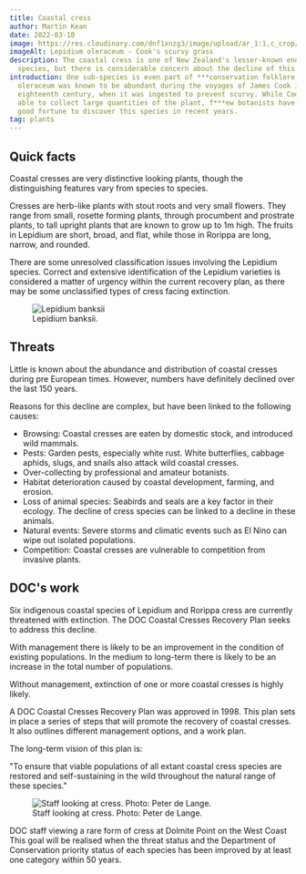 ```yaml
---
title: Coastal cress
author: Martin Kean
date: 2022-03-10
image: https://res.cloudinary.com/dnf1xnzg3/image/upload/ar_1:1,c_crop/v1648499912/ADT1-Web/lepidium-oleraceum-23bm.1200x0-u0i1s1q90f1_rhsmcd.webp
imageAlt: Lepidium oleraceum - Cook's scurvy grass
description: The coastal cress is one of New Zealand's lesser-known endangered
  species, but there is considerable concern about the decline of this plant.
introduction: One sub-species is even part of ***conservation folklore. Lepidium
  oleraceum was known to be abundant during the voyages of James Cook in the
  eighteenth century, when it was ingested to prevent scurvy. While Cook was
  able to collect large quantities of the plant, f***ew botanists have had the
  good fortune to discover this species in recent years.
tag: plants
---
```


## Quick facts

Coastal cresses are very distinctive looking plants, though the distinguishing features vary from species to species.

Cresses are herb-like plants with stout roots and very small flowers. They range from small, rosette forming plants, through procumbent and prostrate plants, to tall upright plants that are known to grow up to 1m high. The fruits in Lepidium are short, broad, and flat, while those in Rorippa are long, narrow, and rounded.

There are some unresolved classification issues involving the Lepidium species. Correct and extensive identification of the Lepidium varieties is considered a matter of urgency within the current recovery plan, as there may be some unclassified types of cress facing extinction.

<figure>
    <img src="/images/facts-223.jpg"
         alt="Lepidium banksii">
    <figcaption>Lepidium banksii.</figcaption>
</figure>

## Threats 
Little is known about the abundance and distribution of coastal cresses during pre European times. However, numbers have definitely declined over the last 150 years.

Reasons for this decline are complex, but have been linked to the following causes:

- Browsing: Coastal cresses are eaten by domestic stock, and introduced wild mammals.
- Pests: Garden pests, especially white rust. White butterflies, cabbage aphids, slugs, and snails also attack wild coastal cresses.
- Over-collecting by professional and amateur botanists.
- Habitat deterioration caused by coastal development, farming, and erosion.
- Loss of animal species: Seabirds and seals are a key factor in their ecology. The decline of cress species can be linked to a decline in these animals.
- Natural events: Severe storms and climatic events such as El Nino can wipe out isolated populations.
- Competition: Coastal cresses are vulnerable to competition from invasive plants.

## DOC's work 
Six indigenous coastal species of Lepidium and Rorippa cress are currently threatened with extinction. The DOC Coastal Cresses Recovery Plan seeks to address this decline.

With management there is likely to be an improvement in the condition of existing populations. In the medium to long-term there is likely to be an increase in the total number of populations.

Without management, extinction of one or more coastal cresses is highly likely.

A DOC Coastal Cresses Recovery Plan was approved in 1998. This plan sets in place a series of steps that will promote the recovery of coastal cresses. It also outlines different management options, and a work plan.

The long-term vision of this plan is:

"To ensure that viable populations of all extant coastal cress species are restored and self-sustaining in the wild throughout the natural range of these species."

<figure>
    <img src="/images/how-you-help-223.jpg"
         alt="Staff looking at cress. Photo: Peter de Lange.">
    <figcaption>Staff looking at cress. Photo: Peter de Lange.</figcaption>
</figure>

DOC staff viewing a rare form of cress at Dolmite Point on the West Coast
This goal will be realised when the threat status and the Department of Conservation priority status of each species has been improved by at least one category within 50 years.